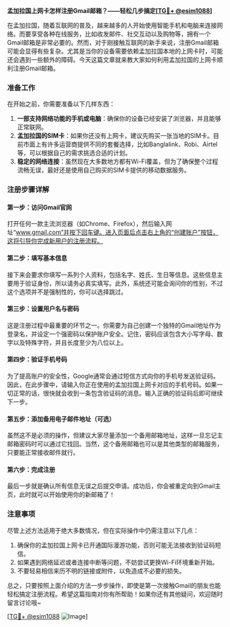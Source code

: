 **孟加拉国上网卡怎样注册Gmail邮箱？——轻松几步搞定[[TG💪+ @esim1088](https://t.me/s/esim1088)]**

在孟加拉国，随着互联网的普及，越来越多的人开始使用智能手机和电脑来连接网络。而要享受各种在线服务，比如收发邮件、社交互动以及购物等，拥有一个Gmail邮箱是非常必要的。然而，对于刚接触互联网的新手来说，注册Gmail邮箱可能会显得有些复杂。尤其是当你的设备需要依赖孟加拉国本地的上网卡时，可能还会遇到一些额外的障碍。今天这篇文章就来教大家如何利用孟加拉国的上网卡顺利注册Gmail邮箱。

### 准备工作

在开始之前，你需要准备以下几样东西：

1. **一部支持网络功能的手机或电脑**：确保你的设备已经安装了浏览器，并且能够正常联网。
2. **孟加拉国的SIM卡**：如果你还没有上网卡，建议先购买一张当地的SIM卡。目前市面上有许多运营商提供不同的套餐选择，比如Banglalink、Robi、Airtel等，可以根据自己的需求挑选合适的计划。
3. **稳定的网络连接**：虽然现在大多数地方都有Wi-Fi覆盖，但为了确保整个过程流畅无误，最好还是使用自己购买的SIM卡提供的移动数据服务。

### 注册步骤详解

#### 第一步：访问Gmail官网
打开任何一款主流浏览器（如Chrome、Firefox），然后输入网址“www.gmail.com”并按下回车键。进入页面后点击右上角的“创建账户”按钮，这将引导你完成新用户的注册流程。

#### 第二步：填写基本信息
接下来会要求你填写一系列个人资料，包括名字、姓氏、生日等信息。这些信息主要用于验证身份，所以请务必真实填写。此外，系统还可能会询问你的性别，不过这个选项并不是强制性的，你可以选择跳过。

#### 第三步：设置用户名与密码
这是注册过程中最重要的环节之一。你需要为自己创建一个独特的Gmail地址作为登录名，并设定一个强密码以保护账户安全。记住，密码应该包含大小写字母、数字以及特殊字符，并且长度至少为八位以上。

#### 第四步：验证手机号码
为了提高账户的安全性，Google通常会通过短信方式向你的手机号发送验证码。因此，在此步骤中，请输入你正在使用的孟加拉国上网卡对应的手机号码。如果一切正常的话，很快就会收到一条包含验证码的消息。输入正确的验证码后即可继续下一步。

#### 第五步：添加备用电子邮件地址（可选）
虽然这不是必须的操作，但建议大家尽量添加一个备用邮箱地址，这样一旦忘记主邮箱密码时可以通过它找回。当然，这个备用邮箱也可以是其他类型的邮箱服务，只要能正常接收邮件就行。

#### 第六步：完成注册
最后一步就是确认所有信息无误之后提交申请。成功后，你会被重定向到Gmail主页，此时就可以开始使用你的新邮箱了！

### 注意事项

尽管上述方法适用于绝大多数情况，但在实际操作中仍需注意以下几点：

1. 确保你的孟加拉国上网卡已开通国际漫游功能，否则可能无法接收到验证码短信。
2. 如果遇到网络延迟或者连接中断等问题，不妨尝试更换Wi-Fi环境重新开始。
3. 不要轻易相信来历不明的链接或附件，以免造成不必要的损失。

总之，只要按照上面介绍的方法一步步操作，即使是第一次接触Gmail的朋友也能轻松搞定注册流程。希望这篇指南对你有所帮助！如果你还有其他疑问，欢迎随时留言讨论哦~

[[TG💪+ @esim1088](https://t.me/s/esim1088) ![Image](https://i.postimg.cc/4NQfJmqS/Snipaste-2025-05-13-00-14-12.png)]
